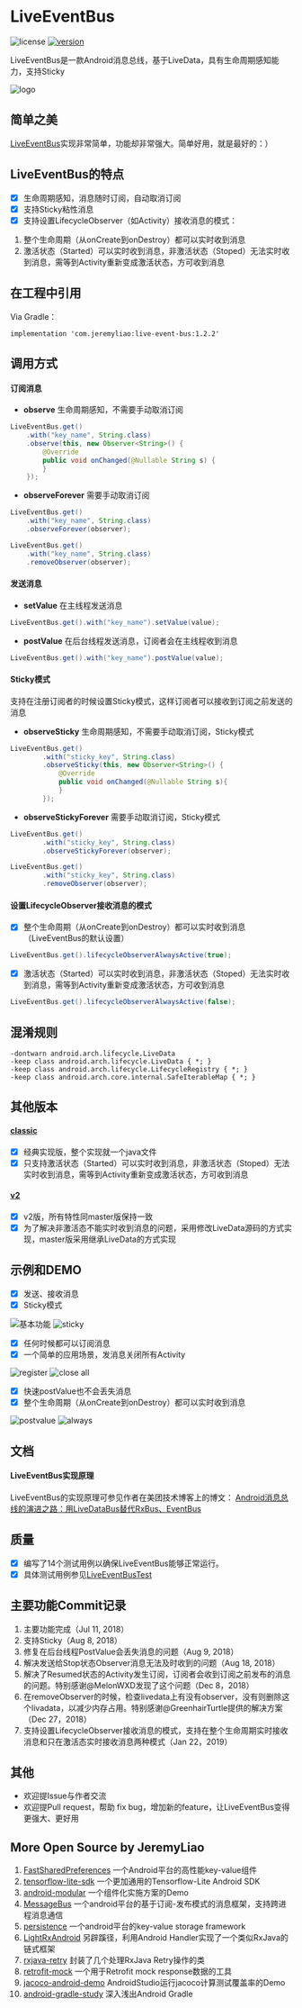 # LiveEventBus
![license](https://img.shields.io/github/license/JeremyLiao/LiveEventBus.svg) [![version](https://img.shields.io/badge/JCenter-v1.2.2-blue.svg)](https://mvnrepository.com/artifact/com.jeremyliao/live-event-bus)

LiveEventBus是一款Android消息总线，基于LiveData，具有生命周期感知能力，支持Sticky

![logo](/images/logo.png)

## 简单之美
[LiveEventBus](/live-event-bus/liveeventbus/src/main/java/com/jeremyliao/liveeventbus/LiveEventBus.java)实现非常简单，功能却非常强大。简单好用，就是最好的：）

## LiveEventBus的特点
- [x] 生命周期感知，消息随时订阅，自动取消订阅
- [x] 支持Sticky粘性消息
- [x] 支持设置LifecycleObserver（如Activity）接收消息的模式：
1. 整个生命周期（从onCreate到onDestroy）都可以实时收到消息
2. 激活状态（Started）可以实时收到消息，非激活状态（Stoped）无法实时收到消息，需等到Activity重新变成激活状态，方可收到消息

## 在工程中引用
Via Gradle：

```
implementation 'com.jeremyliao:live-event-bus:1.2.2'
```

## 调用方式
#### 订阅消息
- **observe**
生命周期感知，不需要手动取消订阅

```java
LiveEventBus.get()
    .with("key_name", String.class)
    .observe(this, new Observer<String>() {
        @Override
        public void onChanged(@Nullable String s) {
        }
    });
```
- **observeForever**
需要手动取消订阅

```java
LiveEventBus.get()
    .with("key_name", String.class)
    .observeForever(observer);
```

```java
LiveEventBus.get()
    .with("key_name", String.class)
    .removeObserver(observer);
```

#### 发送消息
- **setValue**
在主线程发送消息
```java
LiveEventBus.get().with("key_name").setValue(value);
```
- **postValue**
在后台线程发送消息，订阅者会在主线程收到消息
```java
LiveEventBus.get().with("key_name").postValue(value);
```
#### Sticky模式
支持在注册订阅者的时候设置Sticky模式，这样订阅者可以接收到订阅之前发送的消息

- **observeSticky**
生命周期感知，不需要手动取消订阅，Sticky模式

```java
LiveEventBus.get()
        .with("sticky_key", String.class)
        .observeSticky(this, new Observer<String>() {
            @Override
            public void onChanged(@Nullable String s){
            }
        });
```
- **observeStickyForever**
需要手动取消订阅，Sticky模式

```java
LiveEventBus.get()
        .with("sticky_key", String.class)
        .observeStickyForever(observer);
```

```java
LiveEventBus.get()
        .with("sticky_key", String.class)
        .removeObserver(observer);
```

#### 设置LifecycleObserver接收消息的模式
- [x] 整个生命周期（从onCreate到onDestroy）都可以实时收到消息（LiveEventBus的默认设置）

```java
LiveEventBus.get().lifecycleObserverAlwaysActive(true);
```

- [x] 激活状态（Started）可以实时收到消息，非激活状态（Stoped）无法实时收到消息，需等到Activity重新变成激活状态，方可收到消息

```java
LiveEventBus.get().lifecycleObserverAlwaysActive(false);
```

## 混淆规则

```
-dontwarn android.arch.lifecycle.LiveData
-keep class android.arch.lifecycle.LiveData { *; }
-keep class android.arch.lifecycle.LifecycleRegistry { *; }
-keep class android.arch.core.internal.SafeIterableMap { *; }
```

## 其他版本
#### [classic](/branchs/live-event-bus-classic/liveeventbus-classic/src/main/java/com/jeremyliao/liveeventbus/LiveEventBus.java)
- [x] 经典实现版，整个实现就一个java文件
- [x] 只支持激活状态（Started）可以实时收到消息，非激活状态（Stoped）无法实时收到消息，需等到Activity重新变成激活状态，方可收到消息

#### [v2](/branchs/live-event-bus-v2/liveeventbus-v2/src/main/java/com/jeremyliao/liveeventbus)
- [x] v2版，所有特性同master版保持一致
- [x] 为了解决非激活态不能实时收到消息的问题，采用修改LiveData源码的方式实现，master版采用继承LiveData的方式实现

## 示例和DEMO
- [x] 发送、接收消息
- [x] Sticky模式

![基本功能](/images/img1.gif)
![sticky](/images/img2.gif)

- [x] 任何时候都可以订阅消息
- [x] 一个简单的应用场景，发消息关闭所有Activity

![register](/images/img3.gif)
![close all](/images/img4.gif)

- [x] 快速postValue也不会丢失消息
- [x] 整个生命周期（从onCreate到onDestroy）都可以实时收到消息

![postvalue](/images/img5.gif)
![always](/images/img6.gif)

## 文档
#### LiveEventBus实现原理
LiveEventBus的实现原理可参见作者在美团技术博客上的博文：
[Android消息总线的演进之路：用LiveDataBus替代RxBus、EventBus](https://tech.meituan.com/Android_LiveDataBus.html)

## 质量
- [x] 编写了14个测试用例以确保LiveEventBus能够正常运行。
- [x] 具体测试用例参见[LiveEventBusTest](/live-event-bus/app/src/androidTest/java/com/jeremyliao/lebapp/LiveEventBusTest.java)

## 主要功能Commit记录
1. 主要功能完成（Jul 11, 2018）
2. 支持Sticky（Aug 8, 2018）
3. 修复在后台线程PostValue会丢失消息的问题（Aug 9, 2018）
4. 解决发送给Stop状态Observer消息无法及时收到的问题（Aug 18, 2018）
5. 解决了Resumed状态的Activity发生订阅，订阅者会收到订阅之前发布的消息的问题。特别感谢@MelonWXD发现了这个问题（Dec 8，2018）
6. 在removeObserver的时候，检查livedata上有没有observer，没有则删除这个livadata，以减少内存占用。特别感谢@GreenhairTurtle提供的解决方案（Dec 27，2018）
7. 支持设置LifecycleObserver接收消息的模式，支持在整个生命周期实时接收消息和只在激活态实时接收消息两种模式（Jan 22，2019）

## 其他
- 欢迎提Issue与作者交流
- 欢迎提Pull request，帮助 fix bug，增加新的feature，让LiveEventBus变得更强大、更好用

## More Open Source by JeremyLiao

1. [FastSharedPreferences](https://github.com/JeremyLiao/FastSharedPreferences) 一个Android平台的高性能key-value组件
2. [tensorflow-lite-sdk](https://github.com/JeremyLiao/tensorflow-lite-sdk) 一个更加通用的Tensorflow-Lite Android SDK
3. [android-modular](https://github.com/JeremyLiao/android-modular) 一个组件化实施方案的Demo
4. [MessageBus](https://github.com/JeremyLiao/MessageBus) 一个android平台的基于订阅-发布模式的消息框架，支持跨进程消息通信
5. [persistence](https://github.com/JeremyLiao/persistence) 一个android平台的key-value storage framework
6. [LightRxAndroid](https://github.com/JeremyLiao/LightRxAndroid) 另辟蹊径，利用Android Handler实现了一个类似RxJava的链式框架
7. [rxjava-retry](https://github.com/JeremyLiao/rxjava-retry) 封装了几个处理RxJava Retry操作的类
8. [retrofit-mock](https://github.com/JeremyLiao/retrofit-mock) 一个用于Retrofit mock response数据的工具
9. [jacoco-android-demo](https://github.com/JeremyLiao/jacoco-android-demo)  AndroidStudio运行jacoco计算测试覆盖率的Demo
10. [android-gradle-study](https://github.com/JeremyLiao/android-gradle-study) 深入浅出Android Gradle